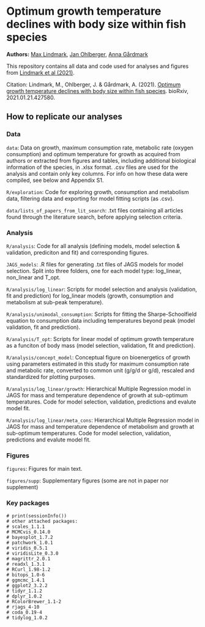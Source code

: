 # Optimum growth temperature declines with body size within fish species

**Authors:** [Max Lindmark](https://maxlindmark.netlify.app/), [Jan Ohlberger](http://janohlberger.com/Homepage/), [Anna Gårdmark](https://internt.slu.se/en/cv-originals/anna-gardmark/)

This repository contains all data and code used for analyses and figures from [Lindmark et al (2021)](https://www.biorxiv.org/content/10.1101/2021.01.21.427580v1).

Citation: Lindmark, M., Ohlberger, J. & Gårdmark, A. (2021). [Optimum growth temperature declines with body size within fish species](https://www.biorxiv.org/content/10.1101/2021.01.21.427580v1). bioRxiv, 2021.01.21.427580.

## How to replicate our analyses

### Data
`data`: Data on growth, maximum consumption rate, metabolic rate (oxygen consumption) and optimum temperature for growth as acquired from authors or extracted from figures and tables, including additional biological information of the species, in .xlsx format. .csv files are used for the analysis and contain only key columns. For info on how these data were compiled, see below and Appendix S1.

`R/exploration`: Code for exploring growth, consumption and metabolism data, filtering data and exporting for model fitting scripts (as .csv).

`data/lists_of_papers_from_lit_search`: .txt files containing all articles found through the literature search, before applying selection criteria.

### Analysis
`R/analysis`: Code for all analysis (defining models, model selection & validation, prediciton and fit) and corresponding figures.

`JAGS_models`: .R files for generating .txt files of JAGS models for model selection. Split into three folders, one for each model type: log_linear, non_linear and T_opt.

`R/analysis/log_linear`: Scripts for model selection and analysis (validation, fit and prediction) for log_linear models (growth, consumption and metabolism at sub-peak temperature).

`R/analysis/unimodal_consumption`: Scripts for fitting the Sharpe-Schoolfield equation to consumption data including temperatures beyond peak (model validation, fit and prediction).

`R/analysis/T_opt`: Scripts for linear model of optimum growth temperature as a funciton of body mass (model selection, validation, fit and prediction).

`R/analysis/concept_model`: Conceptual figure on bioenergetics of growth using parameters estimated in this study for maximum consumption rate and metabolic rate, converted to common unit (g/g/d or g/d), rescaled and standardized for plotting purposes.

`R/analysis/log_linear/growth`: Hierarchical Multiple Regression model in JAGS for mass and temperature dependence of growth at sub-optimum temperatures. Code for model selection, validation, predictions and evalute model fit.

`R/analysis/log_linear/meta_cons`: Hierarchical Multiple Regression model in JAGS for mass and temperature dependence of metabolism and growth at sub-optimum temperatures. Code for model selection, validation, predictions and evalute model fit.

### Figures
`figures`: Figures for main text.

`figures/supp`: Supplementary figures (some are not in paper nor supplement)


### Key packages
```{r}
# print(sessionInfo())
# other attached packages:
# scales_1.1.1
# MCMCvis_0.14.0
# bayesplot_1.7.2
# patchwork_1.0.1
# viridis_0.5.1
# viridisLite_0.3.0
# magrittr_2.0.1
# readxl_1.3.1      
# RCurl_1.98-1.2
# bitops_1.0-6
# ggmcmc_1.4.1
# ggplot2_3.2.2
# tidyr_1.1.2
# dplyr_1.0.2
# RColorBrewer_1.1-2
# rjags_4-10        
# coda_0.19-4    
# tidylog_1.0.2   
```


